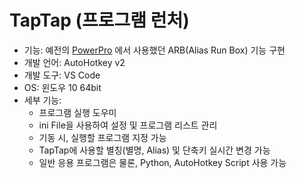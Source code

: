 # TapTap (프로그램 런처)
- 기능: 예전의 [PowerPro](https://cafe.naver.com/powerpro.cafe?iframe_url=/ArticleRead.nhn%3Farticleid=2898) 에서 사용했던 ARB(Alias Run Box) 기능 구현
- 개발 언어: AutoHotkey v2
- 개발 도구: VS Code
- OS: 윈도우 10 64bit
- 세부 기능:
  - 프로그램 실행 도우미
  - ini File을 사용하여 설정 및 프로그램 리스트 관리
  - 기동 시, 실행할 프로그램 지정 가능
  - TapTap에 사용할 별칭(별명, Alias) 및 단축키 실시간 변경 가능
  - 일반 응용 프로그램은 물론, Python, AutoHotkey Script 사용 가능
